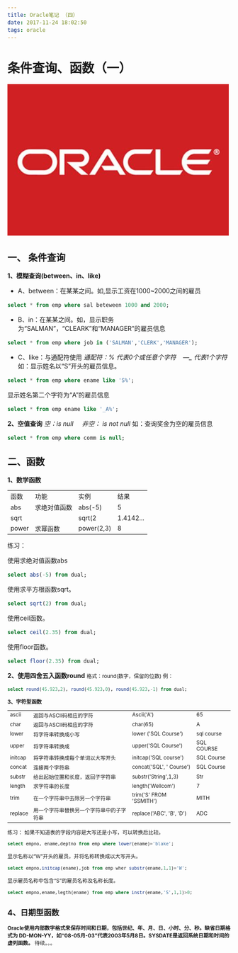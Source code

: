 ```yaml
---
title: Oracle笔记 （四）
date: 2017-11-24 18:02:50
tags: oracle
---
```

# 条件查询、函数（一）
![](https://github.com/No-Sky/storage/raw/master/images/Logo/OracleLogo1.jpg)

 <!-- more -->

## 一、 条件查询
**1、模糊查询(between、in、like)**
* A、between：在某某之间。如,显示工资在1000~2000之间的雇员
```SQL
select * from emp where sal beteween 1000 and 2000;
```
* B、in：在某某之间。如，显示职务为“SALMAN”，“CLEARK”和“MANAGER”的雇员信息
```SQL
select * from emp where job in ('SALMAN','CLERK','MANAGER');
```
* C、like：与通配符使用
*通配符：% 代表0个或任意个字符&nbsp;&nbsp;&nbsp;  —_ 代表1个字符*
如：显示姓名以“S”开头的雇员信息。
```SQL
select * from emp where ename like 'S%';
```
显示姓名第二个字符为“A”的雇员信息
```SQL
select * from emp ename like '_A%';
```
**2、空值查询**
*空：is null  &nbsp;&nbsp;&nbsp; 非空： is not null*
如：查询奖金为空的雇员信息
```SQL
select * from emp where comm is null;
```
## 二、函数
**1、数学函数**
<table><tr><td>函数</td><td>功能</td><td>实例</td><td>结果</td></tr><tr><td>abs</td><td>求绝对值函数</td><td>abs(-5)</td><td>5</td></tr><tr><td>sqrt<td><td求平</td><td>sqrt(2</td><td>1.4142...</td></tr><tr><td>power</td><td>求幂函数</td><td>power(2,3)</td><td>8</td></tr></table>

练习：

使用求绝对值函数abs
```SQL
select abs(-5) from dual;
```
使用求平方根函数sqrt。
```SQL
select sqrt(2) from dual;
```
使用ceil函数。
```SQL
select ceil(2.35) from dual;
```
使用floor函数。
```SQL
select floor(2.35) from dual;
```
**2、使用四舍五入函数round** <small> 格式：round(数字，保留的位数)</samll>
例：
```SQL
select round(45.923,2), round(45.923,0), round(45.923,-1) from dual;
```
**3、字符型函数**	
<table><tr><td>ascii</td><td>返回与ASCII码相应的字符</td><td>Ascii('A')</td><td>65</td></tr><td>char</td><td>返回与ASCII码相应的字符</td><td>char(65)</td><td>A</td></tr><tr><td>lower</td><td>将字符串转换成小写</td><td>lower ('SQL Course')</td><td>sql course</td></tr><tr><td>upper</td><td>将字符串转换成</td><td>upper('SQL Course')</td><td>SQL COURSE</td></tr><tr><td>initcap</td><td>将字符串转换成每个单词以大写开头</td><td>initcap('SQL course')</td><td>SQL Course</td></tr><tr><td>concat</td><td>连接两个字符串</td><td>concat('SQL', ' Course')</td><td>SQL Course</td></tr><tr><td>substr</td><td>给出起始位置和长度，返回子字符串</td><td>substr('String',1,3)</td><td>Str</td></tr><tr><td>length</td><td>求字符串的长度</td><td>length('Wellcom')</td><td>7</td></tr><tr><td>trim</td><td>在一个字符串中去除另一个字符串</td><td>trim('S' FROM 'SSMITH')</td><td>MITH</td></tr><tr><td>replace</td><td>用一个字符串替换另一个字符串中的子字符串</td><td>replace('ABC', 'B', 'D')</td><td>ADC</td></tr></table>

练习：
如果不知道表的字段内容是大写还是小写，可以转换后比较。
```SQL
select empno, ename,deptno from emp where lower(ename)='blake';
```
显示名称以“W”开头的雇员，并将名称转换成以大写开头。 
```SQL
select empno,initcap(ename),job from emp wher substr(ename,1,1)='W';
```
显示雇员名称中包含“S”的雇员名称及名称长度。
```SQL
select empno,ename,legth(ename) from emp where instr(ename,'S',1,1)>0;
```

## 4、日期型函数
**Oracle使用内部数字格式来保存时间和日期，包括世纪、年、月、日、小时、分、秒。缺省日期格式为 DD-MON-YY，如“08-05月-03”代表2003年5月8日。SYSDATE是返回系统日期和时间的虚列函数。**
待续。。。




